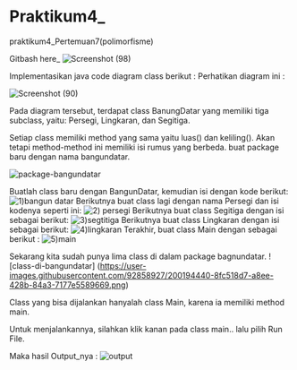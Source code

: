 # Praktikum4_
praktikum4_Pertemuan7(polimorfisme)

Gitbash here_
![Screenshot (98)](https://user-images.githubusercontent.com/92858927/200195755-862214de-9e8d-47f6-894f-e75ef2e10e0b.png)


Implementasikan java code diagram class berikut :
Perhatikan diagram ini  :

![Screenshot (90)](https://user-images.githubusercontent.com/92858927/200194053-968075e8-aa8b-45d9-af8f-5f5ed2006863.png)

Pada diagram tersebut, terdapat class BanungDatar yang memiliki tiga subclass, yaitu: Persegi, Lingkaran, dan Segitiga.

Setiap class memiliki method yang sama yaitu luas() dan keliling(). Akan tetapi method-method ini memiliki isi rumus yang berbeda.
buat package baru dengan nama bangundatar.

![package-bangundatar](https://user-images.githubusercontent.com/92858927/200194131-f8570825-c3d0-4fff-9ea0-0c3c871f1bd1.gif)

Buatlah class baru dengan BangunDatar, kemudian isi dengan kode berikut:
![1)bangun datar](https://user-images.githubusercontent.com/92858927/200194185-4b189008-9395-4aad-9cab-837e10fe13cf.png)
Berikutnya buat class lagi dengan nama Persegi dan isi kodenya seperti ini:
![2) persegi](https://user-images.githubusercontent.com/92858927/200194231-fe2e515f-03f6-4c8d-ac27-5b2e42782ab8.png)
Berikutnya buat class Segitiga dengan isi sebagai berikut:
![3)segtitiga](https://user-images.githubusercontent.com/92858927/200194258-ab0a9c20-f6b9-40ce-96d5-7439edef4ac2.png)
Berikutnya buat class Lingkaran dengan isi sebagai berikut:
![4)lingkaran](https://user-images.githubusercontent.com/92858927/200194285-dbf9f347-774d-45bf-a257-9c783b4b43b1.png)
Terakhir, buat class Main dengan sebagai berikut  :
![5)main](https://user-images.githubusercontent.com/92858927/200194317-603df995-61cd-40f2-87d3-c47741a650b7.png)

Sekarang kita sudah punya lima class di dalam package bagnundatar.
![class-di-bangundatar]
(https://user-images.githubusercontent.com/92858927/200194440-8fc518d7-a8ee-428b-84a3-7177e5589669.png)

Class yang bisa dijalankan hanyalah class Main, karena ia memiliki method main.

Untuk menjalankannya, silahkan klik kanan pada class main.. lalu pilih Run File.

Maka hasil Output_nya :
![output](https://user-images.githubusercontent.com/92858927/200194521-74c03923-1a8e-44ce-a26b-b437c0585190.png)




